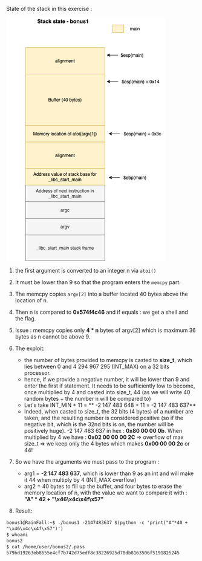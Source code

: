 State of the stack in this exercise :

![Stack](Ressources/StackStateBonus1.png)

1. the first argument is converted to an integer n via `atoi()`

2. It must be lower than 9 so that the program enters the `memcpy` part.

3. The memcpy copies `argv[2]` into a buffer located 40 bytes above the location of n.

4. Then n is compared to **0x574f4c46** and if equals : we get a shell and the flag.

5. Issue : memcpy copies only **4 * n** bytes of argv[2] which is maximum 36 bytes as n cannot be above 9.

6. The exploit:
    - the number of bytes provided to memcpy is casted to **size_t**, which lies between 0 and 4 294 967 295 (INT_MAX) on a 32 bits processor.
    - hence, if we provide a negative number, it will be lower than 9 and enter the first if statement. It needs to be sufficiently low to become, once multiplied by 4 and casted into size_t, 44 (as we will write 40 random bytes + the number n will be compared to)
    - Let's take INT_MIN + 11 = ** -2 147 483 648 + 11 = -2 147 483 637**
    - Indeed, when casted to size_t, the 32 bits (4 bytes) of a number are taken, and the resulting number is considered positive (so if the negative bit, which is the 32nd bits is on, the number will be positively huge).
    -2 147 483 637 in hex : **0x80 00 00 0b**.
    When multiplied by 4 we have : **0x02 00 00 00 2C** => overflow of max size_t => we keep only the 4 bytes which makes **0x00 00 00 2c** or 44!

7. So we have the arguments we must pass to the program :
    - arg1 = **-2 147 483 637**, which is lower than 9 as an int and will make it 44 when multiply by 4 (INT_MAX overflow)
    - arg2 = 40 bytes to fill up the buffer, and four bytes to erase the memory location of n, with the value we want to compare it with : **"A" * 42 + "\x46\x4c\x4f\x57"**

8. Result:

```
bonus1@RainFall:~$ ./bonus1 -2147483637 $(python -c 'print("A"*40 + "\x46\x4c\x4f\x57")')
$ whoami
bonus2
$ cat /home/user/bonus2/.pass
579bd19263eb8655e4cf7b742d75edf8c38226925d78db8163506f5191825245
```
